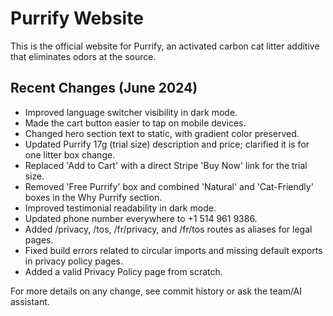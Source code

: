 # Purrify Website

This is the official website for Purrify, an activated carbon cat litter additive that eliminates odors at the source.

## Recent Changes (June 2024)

- Improved language switcher visibility in dark mode.
- Made the cart button easier to tap on mobile devices.
- Changed hero section text to static, with gradient color preserved.
- Updated Purrify 17g (trial size) description and price; clarified it is for one litter box change.
- Replaced 'Add to Cart' with a direct Stripe 'Buy Now' link for the trial size.
- Removed 'Free Purrify' box and combined 'Natural' and 'Cat-Friendly' boxes in the Why Purrify section.
- Improved testimonial readability in dark mode.
- Updated phone number everywhere to +1 514 961 9386.
- Added /privacy, /tos, /fr/privacy, and /fr/tos routes as aliases for legal pages.
- Fixed build errors related to circular imports and missing default exports in privacy policy pages.
- Added a valid Privacy Policy page from scratch.

For more details on any change, see commit history or ask the team/AI assistant.
